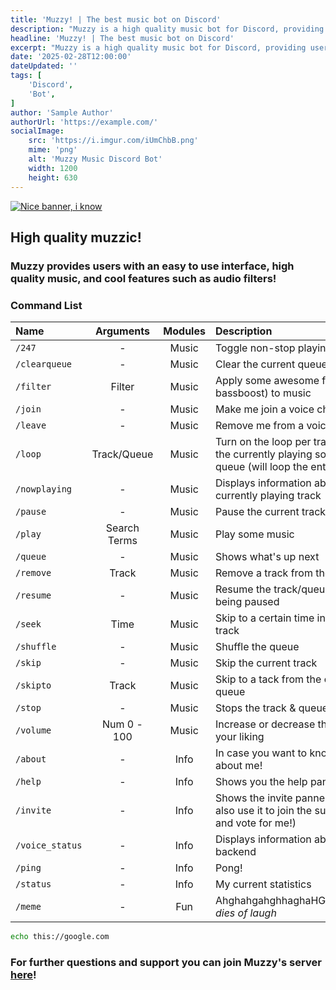 ```yaml
---
title: 'Muzzy! | The best music bot on Discord'
description: "Muzzy is a high quality music bot for Discord, providing users with an easy to use interface and cool features such as audio filters."
headline: 'Muzzy! | The best music bot on Discord'
excerpt: "Muzzy is a high quality music bot for Discord, providing users with an easy to use interface and cool features such as audio filters."
date: '2025-02-28T12:00:00'
dateUpdated: ''
tags: [
    'Discord',
    'Bot',
]
author: 'Sample Author'
authorUrl: 'https://example.com/'
socialImage:
    src: 'https://i.imgur.com/iUmChbB.png'
    mime: 'png'
    alt: 'Muzzy Music Discord Bot'
    width: 1200
    height: 630
---
```


[![Nice banner, i know](https://i.imgur.com/iUmChbB.png)](https://discord.com/invite/cK2HH6Bmj5)

## High quality muzzic!


### Muzzy provides users with an easy to use interface, high quality music, and cool features such as audio filters!

### Command List

| Name | Arguments | Modules | Description |
| :- | :-: | :-: | :- |
|`/247`| - | Music | Toggle non-stop playing |
|`/clearqueue`|-| Music |Clear the current queue|
|`/filter`|Filter| Music |Apply some awesome filters (like bassboost) to music|Music|
|`/join`|-| Music |Make me join a voice channel|
|`/leave`|-| Music |Remove me from a voice channel|
|`/loop`|Track/Queue| Music |Turn on the loop per track (will loop the currently playing song) or per queue (will loop the entire queue)|
|`/nowplaying`|-| Music |Displays information about the currently playing track|
|`/pause`|-| Music |Pause the current track|
|`/play`|Search Terms| Music |Play some music|
|`/queue`|-| Music |Shows what's up next|
|`/remove`|Track| Music |Remove a track from the queue|
|`/resume`|-| Music |Resume the track/queue after being paused|
|`/seek`|Time| Music |Skip to a certain time in the current track|
|`/shuffle`|-| Music |Shuffle the queue|
|`/skip`|-| Music |Skip the current track|
|`/skipto`|Track| Music |Skip to a tack from the current queue|
|`/stop`|-| Music |Stops the track & queue|
|`/volume`|Num 0 - 100| Music |Increase or decrease the volume to your liking|
|`/about`|-|Info|In case you want to know more about me!|
|`/help`|-|Info|Shows you the help panel|
|`/invite`|-|Info|Shows the invite pannel! (You can also use it to join the support server and vote for me!)|
|`/voice_status`|-|Info|Displays information about my backend|
|`/ping`|-|Info|Pong!|
|`/status`|-|Info|My current statistics|
|`/meme`|-|Fun|AhghahgahghhaghaHGhahgaaosd-*dies of laugh*|

```bash
echo this://google.com
```

### For further questions and support you can join Muzzy's server [here](https://discord.com/invite/cK2HH6Bmj5)!